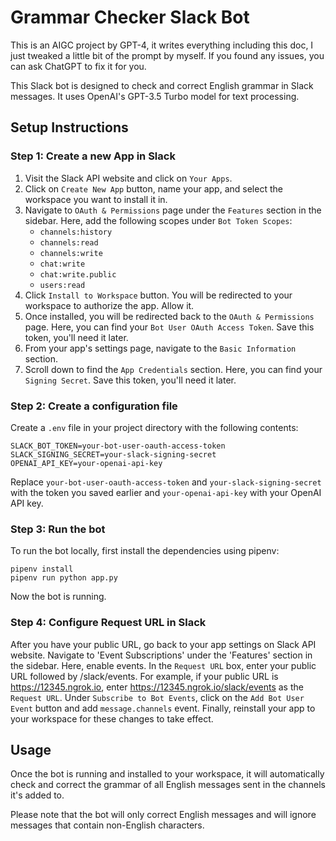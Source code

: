 # Grammar Checker Slack Bot

This is an AIGC project by GPT-4, it writes everything including this doc, I just tweaked a little bit of the prompt by myself. If you found any issues, you can ask ChatGPT to fix it for you.

This Slack bot is designed to check and correct English grammar in Slack messages. It uses OpenAI's GPT-3.5 Turbo model for text processing.

## Setup Instructions

### Step 1: Create a new App in Slack

1. Visit the Slack API website and click on `Your Apps`.
2. Click on `Create New App` button, name your app, and select the workspace you want to install it in.
3. Navigate to `OAuth & Permissions` page under the `Features` section in the sidebar. Here, add the following scopes under `Bot Token Scopes`:
    - `channels:history`
    - `channels:read`
    - `channels:write`
    - `chat:write`
    - `chat:write.public`
    - `users:read`
4. Click `Install to Workspace` button. You will be redirected to your workspace to authorize the app. Allow it.
5. Once installed, you will be redirected back to the `OAuth & Permissions` page. Here, you can find your `Bot User OAuth Access Token`. Save this token, you'll need it later.
6. From your app's settings page, navigate to the `Basic Information` section.
7. Scroll down to find the `App Credentials` section. Here, you can find your `Signing Secret`. Save this token, you'll need it later.

### Step 2: Create a configuration file

Create a `.env` file in your project directory with the following contents:

```shell
SLACK_BOT_TOKEN=your-bot-user-oauth-access-token
SLACK_SIGNING_SECRET=your-slack-signing-secret
OPENAI_API_KEY=your-openai-api-key
```

Replace `your-bot-user-oauth-access-token` and `your-slack-signing-secret` with the token you saved earlier and `your-openai-api-key` with your OpenAI API key.

### Step 3: Run the bot

To run the bot locally, first install the dependencies using pipenv:

```shell
pipenv install
pipenv run python app.py
```

Now the bot is running.

### Step 4: Configure Request URL in Slack

After you have your public URL, go back to your app settings on Slack API website.
Navigate to 'Event Subscriptions' under the 'Features' section in the sidebar. Here, enable events.
In the `Request URL` box, enter your public URL followed by /slack/events. For example, if your public URL is https://12345.ngrok.io, enter https://12345.ngrok.io/slack/events as the `Request URL`.
Under `Subscribe to Bot Events`, click on the `Add Bot User Event` button and add `message.channels` event.
Finally, reinstall your app to your workspace for these changes to take effect.

## Usage

Once the bot is running and installed to your workspace, it will automatically check and correct the grammar of all English messages sent in the channels it's added to.

Please note that the bot will only correct English messages and will ignore messages that contain non-English characters.
